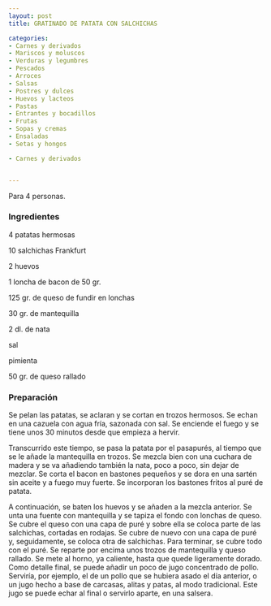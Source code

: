 ```yaml
---
layout: post
title: GRATINADO DE PATATA CON SALCHICHAS

categories:
- Carnes y derivados
- Mariscos y moluscos
- Verduras y legumbres
- Pescados
- Arroces
- Salsas
- Postres y dulces
- Huevos y lacteos
- Pastas
- Entrantes y bocadillos
- Frutas
- Sopas y cremas
- Ensaladas
- Setas y hongos

- Carnes y derivados


---
```


Para 4 personas.

<h3>Ingredientes</h3>

4 patatas hermosas

10 salchichas Frankfurt

2 huevos

1 loncha de bacon de 50 gr.

125 gr. de queso de fundir en lonchas

30 gr. de mantequilla

2 dl. de nata

sal

pimienta

50 gr. de queso rallado

<h3>Preparación</h3>

Se pelan las patatas, se aclaran y se cortan en trozos hermosos. Se echan en una cazuela con agua fría, sazonada con sal. Se enciende el fuego y se tiene unos 30 minutos desde que empieza a hervir.

Transcurrido este tiempo, se pasa la patata por el pasapurés, al tiempo que se le añade la mantequilla en trozos. Se mezcla bien con una cuchara de madera y se va añadiendo también la nata, poco a poco, sin dejar de mezclar. Se corta el bacon en bastones pequeños y se dora en una sartén sin aceite y a fuego muy fuerte. Se incorporan los bastones fritos al puré de patata.

A continuación, se baten los huevos y se añaden a la mezcla anterior. Se unta una fuente con mantequilla y se tapiza el fondo con lonchas de queso. Se cubre el queso con una capa de puré y sobre ella se coloca parte de las salchichas, cortadas en rodajas. Se cubre de nuevo con una capa de puré y, seguidamente, se coloca otra de salchichas. Para terminar, se cubre todo con el puré. Se reparte por encima unos trozos de mantequilla y queso rallado. Se mete al horno, ya caliente, hasta que quede ligeramente dorado. Como detalle final, se puede añadir un poco de jugo concentrado de pollo. Serviría, por ejemplo, el de un pollo que se hubiera asado el día anterior, o un jugo hecho a base de carcasas, alitas y patas, al modo tradicional. Este jugo se puede echar al final o servirlo aparte, en una salsera.

